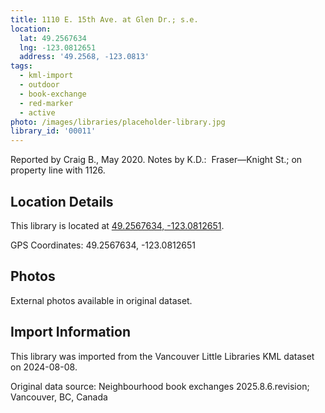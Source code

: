 ```yaml
---
title: 1110 E. 15th Ave. at Glen Dr.; s.e.
location:
  lat: 49.2567634
  lng: -123.0812651
  address: '49.2568, -123.0813'
tags:
  - kml-import
  - outdoor
  - book-exchange
  - red-marker
  - active
photo: /images/libraries/placeholder-library.jpg
library_id: '00011'
---
```

Reported by Craig B., May 2020.
Notes by K.D.:  Fraser—Knight St.; on property line with 1126.

## Location Details

This library is located at [49.2567634, -123.0812651](https://www.google.com/maps?q=49.2567634,-123.0812651).

GPS Coordinates: 49.2567634, -123.0812651

## Photos

External photos available in original dataset.

## Import Information

This library was imported from the Vancouver Little Libraries KML dataset on 2024-08-08.

Original data source: Neighbourhood book exchanges 2025.8.6.revision; Vancouver, BC, Canada
